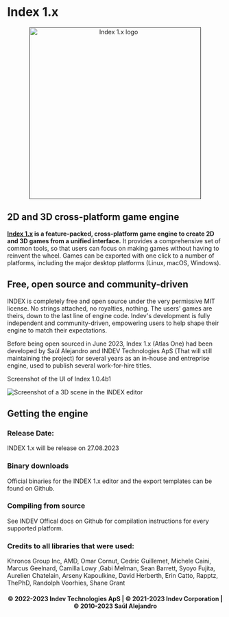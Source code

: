 # Index 1.x

<p align="center">
  <a href="">
    <img src="https://github.com/INDEV-Technologies/INDEX-1.x/assets/126918321/348fa80e-4a2f-49d4-842e-46997a52bc74" width="400" alt="Index 1.x logo">
  </a>
</p>

## 2D and 3D cross-platform game engine

**[Index 1.x]() is a feature-packed, cross-platform
game engine to create 2D and 3D games from a unified interface.** It provides a
comprehensive set of common tools, so that users can focus on making games
without having to reinvent the wheel. Games can be exported with one click to a
number of platforms, including the major desktop platforms (Linux, macOS,
Windows).

## Free, open source and community-driven

INDEX is completely free and open source under the very permissive MIT license.
No strings attached, no royalties, nothing. The users' games are theirs, down
to the last line of engine code. Indev's development is fully independent and
community-driven, empowering users to help shape their engine to match their
expectations.

Before being open sourced in June 2023, Index 1.x (Atlas One) had been developed by Saúl Alejandro and
INDEV Technologies ApS (That will still maintaining the project) for several
years as an in-house and entreprise engine, used to publish several work-for-hire titles.

Screenshot of the UI of Index 1.0.4b1

![Screenshot of a 3D scene in the INDEX editor](https://github.com/INDEV-Technologies/INDEX-1.x/assets/126918321/43b92d95-8082-4f3f-a6be-65a1aa1eddbc)

## Getting the engine

### Release Date:

INDEX 1.x will be release on 27.08.2023

### Binary downloads

Official binaries for the INDEX 1.x editor and the export templates can be found on Github.

### Compiling from source

See INDEV Offical docs on Github for compilation instructions for every supported platform.

### Credits to all libraries that were used:

Khronos Group Inc, AMD, Omar Cornut, Cedric Guillemet, Michele Caini, Marcus Geelnard, Camilla Lowy ,Gabi Melman, Sean Barrett, Syoyo Fujita, Aurelien Chatelain, Arseny Kapoulkine, David Herberth, Erin Catto, Rapptz, ThePhD, Randolph Voorhies, Shane Grant

<h4 align="center">© 2022-2023 Indev Technologies ApS | © 2021-2023 Indev Corporation | © 2010-2023 Saúl Alejandro</h4>
<br/>
</p>
